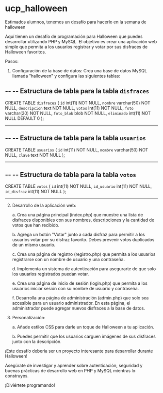 # ucp_halloween
Estimados alumnos, tenemos un desafío para hacerlo en la semana de halloween

Aquí tienen un desafío de programación para Halloween que puedes desarrollar utilizando PHP y MySQL. El objetivo es crear una aplicación web simple que permita a los usuarios registrar y votar por sus disfraces de Halloween favoritos. 

Pasos:

1. Configuración de la base de datos: Crea una base de datos MySQL llamada "halloween" y configura las siguientes tablas:
   
--
-- Estructura de tabla para la tabla `disfraces`
--

CREATE TABLE `disfraces` (
  `id` int(11) NOT NULL,
  `nombre` varchar(50) NOT NULL,
  `descripcion` text NOT NULL,
  `votos` int(11) NOT NULL,
  `foto` varchar(20) NOT NULL,
  `foto_blob` blob NOT NULL,
  `eliminado` int(11) NOT NULL DEFAULT 0
);

-- --------------------------------------------------------

--
-- Estructura de tabla para la tabla `usuarios`
--

CREATE TABLE `usuarios` (
  `id` int(11) NOT NULL,
  `nombre` varchar(50) NOT NULL,
  `clave` text NOT NULL
);

-- --------------------------------------------------------

--
-- Estructura de tabla para la tabla `votos`
--

CREATE TABLE `votos` (
  `id` int(11) NOT NULL,
  `id_usuario` int(11) NOT NULL,
  `id_disfraz` int(11) NOT NULL
);

-- --------------------------------------------------------

2. Desarrollo de la aplicación web:

   a. Crea una página principal (index.php) que muestre una lista de disfraces disponibles con sus nombres, descripciones y la cantidad de votos que han recibido.

   b. Agrega un botón "Votar" junto a cada disfraz para permitir a los usuarios votar por su disfraz favorito. Debes prevenir votos duplicados de un mismo usuario.

   c. Crea una página de registro (registro.php) que permita a los usuarios registrarse con un nombre de usuario y una contraseña.

   d. Implementa un sistema de autenticación para asegurarte de que solo los usuarios registrados puedan votar.

   e. Crea una página de inicio de sesión (login.php) que permita a los usuarios iniciar sesión con su nombre de usuario y contraseña.

   f. Desarrolla una página de administración (admin.php) que solo sea accesible para un usuario administrador. En esta página, el administrador puede agregar nuevos disfraces a la base de datos.

3. Personalización:

   a. Añade estilos CSS para darle un toque de Halloween a tu aplicación.

   b. Puedes permitir que los usuarios carguen imágenes de sus disfraces junto con la descripción.

¡Este desafío debería ser un proyecto interesante para desarrollar durante Halloween! 

Asegúrate de investigar y aprender sobre autenticación, seguridad y buenas prácticas de desarrollo web en PHP y MySQL mientras lo construyes. 

¡Diviértete programando!

